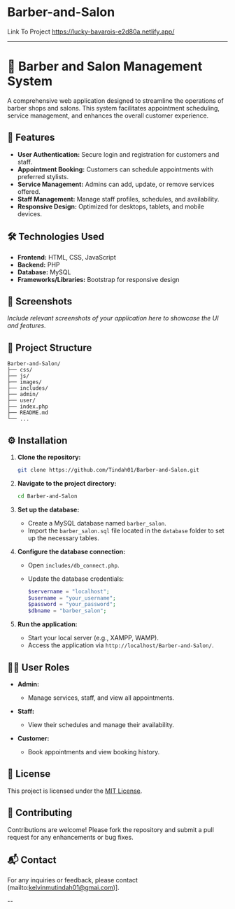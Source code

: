 # Barber-and-Salon

Link To Project
https://lucky-bavarois-e2d80a.netlify.app/

---

# 💈 Barber and Salon Management System

A comprehensive web application designed to streamline the operations of barber shops and salons. This system facilitates appointment scheduling, service management, and enhances the overall customer experience.

## 🚀 Features

* **User Authentication:** Secure login and registration for customers and staff.
* **Appointment Booking:** Customers can schedule appointments with preferred stylists.
* **Service Management:** Admins can add, update, or remove services offered.
* **Staff Management:** Manage staff profiles, schedules, and availability.
* **Responsive Design:** Optimized for desktops, tablets, and mobile devices.

## 🛠️ Technologies Used

* **Frontend:** HTML, CSS, JavaScript
* **Backend:** PHP
* **Database:** MySQL
* **Frameworks/Libraries:** Bootstrap for responsive design

## 📸 Screenshots

*Include relevant screenshots of your application here to showcase the UI and features.*

## 📂 Project Structure

```
Barber-and-Salon/
├── css/
├── js/
├── images/
├── includes/
├── admin/
├── user/
├── index.php
├── README.md
└── ...
```

## ⚙️ Installation

1. **Clone the repository:**

   ```bash
   git clone https://github.com/Tindah01/Barber-and-Salon.git
   ```

2. **Navigate to the project directory:**

   ```bash
   cd Barber-and-Salon
   ```

3. **Set up the database:**

   * Create a MySQL database named `barber_salon`.
   * Import the `barber_salon.sql` file located in the `database` folder to set up the necessary tables.

4. **Configure the database connection:**

   * Open `includes/db_connect.php`.
   * Update the database credentials:

     ```php
     $servername = "localhost";
     $username = "your_username";
     $password = "your_password";
     $dbname = "barber_salon";
     ```

5. **Run the application:**

   * Start your local server (e.g., XAMPP, WAMP).
   * Access the application via `http://localhost/Barber-and-Salon/`.

## 🧑‍💼 User Roles

* **Admin:**

  * Manage services, staff, and view all appointments.
* **Staff:**

  * View their schedules and manage their availability.
* **Customer:**

  * Book appointments and view booking history.

## 📝 License

This project is licensed under the [MIT License](LICENSE).

## 🤝 Contributing

Contributions are welcome! Please fork the repository and submit a pull request for any enhancements or bug fixes.

## 📬 Contact

For any inquiries or feedback, please contact \(mailto:kelvinmutindah01@gmai.com)].

--
